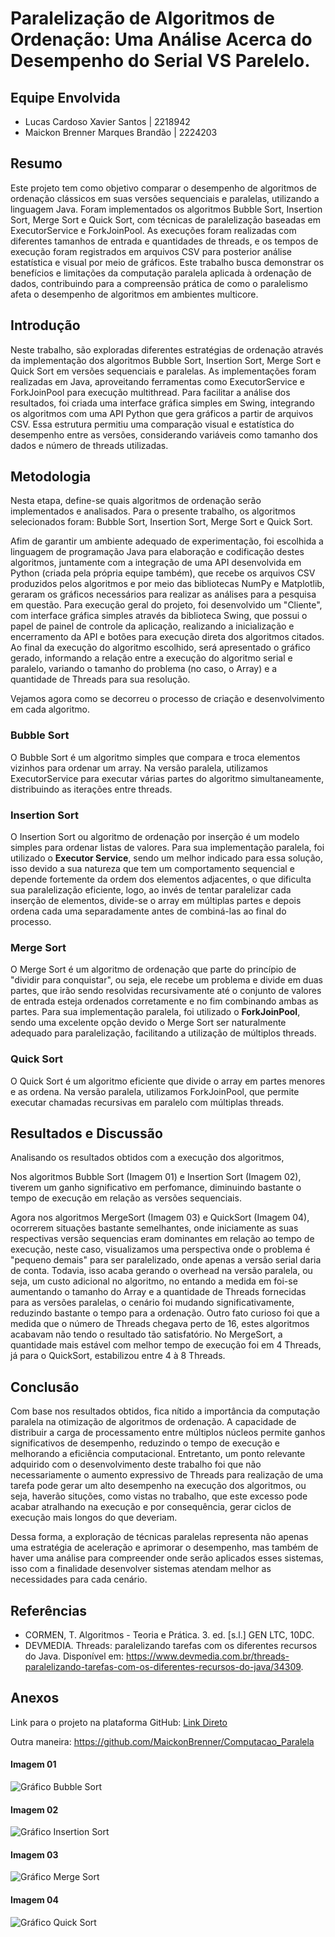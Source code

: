 # Paralelização de Algoritmos de Ordenação: Uma Análise Acerca do Desempenho do Serial VS Parelelo.

## Equipe Envolvida
- Lucas Cardoso Xavier Santos | 2218942
- Maickon Brenner Marques Brandão | 2224203

## Resumo
Este projeto tem como objetivo comparar o desempenho de algoritmos de ordenação clássicos em suas versões sequenciais e paralelas, utilizando a linguagem Java. Foram implementados os algoritmos Bubble Sort, Insertion Sort, Merge Sort e Quick Sort, com técnicas de paralelização baseadas em ExecutorService e ForkJoinPool. As execuções foram realizadas com diferentes tamanhos de entrada e quantidades de threads, e os tempos de execução foram registrados em arquivos CSV para posterior análise estatística e visual por meio de gráficos. Este trabalho busca demonstrar os benefícios e limitações da computação paralela aplicada à ordenação de dados, contribuindo para a compreensão prática de como o paralelismo afeta o desempenho de algoritmos em ambientes multicore.

## Introdução
Neste trabalho, são exploradas diferentes estratégias de ordenação através da implementação dos algoritmos Bubble Sort, Insertion Sort, Merge Sort e Quick Sort em versões sequenciais e paralelas. As implementações foram realizadas em Java, aproveitando ferramentas como ExecutorService e ForkJoinPool para execução multithread. Para facilitar a análise dos resultados, foi criada uma interface gráfica simples em Swing, integrando os algoritmos com uma API Python que gera gráficos a partir de arquivos CSV. Essa estrutura permitiu uma comparação visual e estatística do desempenho entre as versões, considerando variáveis como tamanho dos dados e número de threads utilizadas.

## Metodologia
Nesta etapa, define-se quais algoritmos de ordenação serão implementados e analisados. Para o presente trabalho, os algoritmos selecionados foram: Bubble Sort, Insertion Sort, Merge Sort e Quick Sort.

Afim de garantir um ambiente adequado de experimentação, foi escolhida a linguagem de programação Java para elaboração e codificação destes algoritmos, juntamente com a integração de uma API desenvolvida em Python (criada pela própria equipe também), que recebe os arquivos CSV produzidos pelos algoritmos e por meio das bibliotecas NumPy e Matplotlib, geraram os gráficos necessários para realizar as análises para a pesquisa em questão. Para execução geral do projeto, foi desenvolvido um "Cliente", com interface gráfica simples através da biblioteca Swing, que possui o papel de painel de controle da aplicação, realizando a inicialização e encerramento da API e botões para execução direta dos algoritmos citados. Ao final da execução do algoritmo escolhido, será apresentado o gráfico gerado, informando a relação entre a execução do algoritmo serial e paralelo, variando o tamanho do problema (no caso, o Array) e a quantidade de Threads para sua resolução.

Vejamos agora como se decorreu o processo de criação e desenvolvimento em cada algoritmo.

### Bubble Sort
O Bubble Sort é um algoritmo simples que compara e troca elementos vizinhos para ordenar um array. Na versão paralela, utilizamos ExecutorService para executar várias partes do algoritmo simultaneamente, distribuindo as iterações entre threads.

### Insertion Sort
O Insertion Sort ou algoritmo de ordenação por inserção é um modelo simples para ordenar listas de valores. Para sua implementação paralela, foi utilizado o **Executor Service**, sendo um melhor indicado para essa solução, isso devido a sua natureza que tem um comportamento sequencial e depende fortemente da ordem dos elementos adjacentes, o que dificulta sua paralelização eficiente, logo, ao invés de tentar paralelizar cada inserção de elementos, divide-se o array em múltiplas partes e depois ordena cada uma separadamente antes de combiná-las ao final do processo.

### Merge Sort
O Merge Sort é um algoritmo de ordenação que parte do princípio de "dividir para conquistar", ou seja, ele recebe um problema e divide em duas partes, que irão sendo resolvidas recursivamente até o conjunto de valores de entrada esteja ordenados corretamente e no fim combinando ambas as partes. Para sua implementação paralela, foi utilizado o **ForkJoinPool**, sendo uma excelente opção devido o Merge Sort ser naturalmente adequado para paralelização, facilitando a utilização de múltiplos threads.

### Quick Sort
O Quick Sort é um algoritmo eficiente que divide o array em partes menores e as ordena. Na versão paralela, utilizamos ForkJoinPool, que permite executar chamadas recursivas em paralelo com múltiplas threads.

## Resultados e Discussão
Analisando os resultados obtidos com a execução dos algoritmos, 

Nos algoritmos Bubble Sort (Imagem 01) e Insertion Sort (Imagem 02), tiverem um ganho significativo em perfomance, diminuindo bastante o tempo de execução em relação as versões sequenciais.

Agora nos algoritmos MergeSort (Imagem 03) e QuickSort (Imagem 04), ocorrerem situações bastante semelhantes, onde iniciamente as suas respectivas versão sequencias eram dominantes em relação ao tempo de execução, neste caso, visualizamos uma perspectiva onde o problema é "pequeno demais" para ser paralelizado, onde apenas a versão serial daria de conta. Todavia, isso acaba gerando o overhead na versão paralela, ou seja, um custo adicional no algoritmo, no entando a medida em foi-se aumentando o tamanho do Array e a quantidade de Threads fornecidas para as versões paralelas, o cenário foi mudando significativamente, reduzindo bastante o tempo para a ordenação. Outro fato curioso foi que a medida que o número de Threads chegava perto de 16, estes algoritmos acabavam não tendo o resultado tão satisfatório. No MergeSort, a quantidade mais estável com melhor tempo de execução foi em 4 Threads, já para o QuickSort, estabilizou entre 4 à 8 Threads.

## Conclusão
Com base nos resultados obtidos, fica nítido a importância da computação paralela na otimização de algoritmos de ordenação. A capacidade de distribuir a carga de processamento entre múltiplos núcleos permite ganhos significativos de desempenho, reduzindo o tempo de execução e melhorando a eficiência computacional. Entretanto, um ponto relevante adquirido com o desenvolvimento deste trabalho foi que não necessariamente o aumento expressivo de Threads para realização de uma tarefa pode gerar um alto desempenho na execução dos algoritmos, ou seja, haverão situções, como vistas no trabalho, que este excesso pode acabar atralhando na execução e por consequência, gerar ciclos de execução mais longos do que deveriam.

Dessa forma, a exploração de técnicas paralelas representa não apenas uma estratégia de aceleração e aprimorar o desempenho, mas também de haver uma análise para compreender onde serão aplicados esses sistemas, isso com a finalidade desenvolver sistemas atendam melhor as necessidades para cada cenário.

## Referências
- CORMEN, T. Algoritmos - Teoria e Prática. 3. ed. [s.l.] GEN LTC, 10DC.
- DEVMEDIA. Threads: paralelizando tarefas com os diferentes recursos do Java. Disponível em: https://www.devmedia.com.br/threads-paralelizando-tarefas-com-os-diferentes-recursos-do-java/34309.

## Anexos
Link para o projeto na plataforma GitHub:
[Link Direto](https://github.com/MaickonBrenner/Computacao_Paralela)

Outra maneira: https://github.com/MaickonBrenner/Computacao_Paralela

#### Imagem 01
<img src="https://github.com/MaickonBrenner/Computacao_Paralela/tree/main/Trabalho_AV2/Resultados/grafico_BubbleSort.png" alt="Gráfico Bubble Sort">

#### Imagem 02
<img src="https://github.com/MaickonBrenner/Computacao_Paralela/tree/main/Trabalho_AV2/Resultados/grafico_InsertionSort.png" alt="Gráfico Insertion Sort">

#### Imagem 03
<img src="https://github.com/MaickonBrenner/Computacao_Paralela/tree/main/Trabalho_AV2/Resultados/grafico_MergeSort.png" alt="Gráfico Merge Sort">

#### Imagem 04
<img src="https://github.com/MaickonBrenner/Computacao_Paralela/tree/main/Trabalho_AV2/Resultados/grafico_QuickSort.png" alt="Gráfico Quick Sort">
